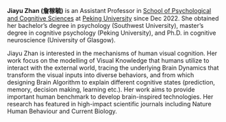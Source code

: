 **Jiayu Zhan (詹稼毓)** is an Assistant Professor in [School of Psychological and Cognitive Sciences](https://www.psy.pku.edu.cn/english/index.htm) at [Peking University](https://english.pku.edu.cn/) since Dec 2022. She obtained her bachelor’s degree in psychology (Southwest University), master’s degree in cognitive psychology (Peking University), and Ph.D. in cognitive neuroscience (University of Glasgow).

Jiayu Zhan is interested in the mechanisms of human visual cognition. Her work focus on the modelling of Visual Knowledge that humans utilize to interact with the external world, tracing the underlying Brain Dynamics that transform the visual inputs into diverse behaviors, and from which designing Brain Algorithm to explain different cognitive states (prediction, memory, decision making, learning etc.). Her work aims to provide important human benchmark to develop brain-inspired technologies. Her research has featured in high-impact scientific journals including Nature Human Behaviour and Current Biology.